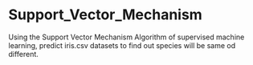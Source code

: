 # Support_Vector_Mechanism
Using the Support Vector Mechanism Algorithm of supervised machine learning, predict iris.csv datasets to find out species will be same od different.
